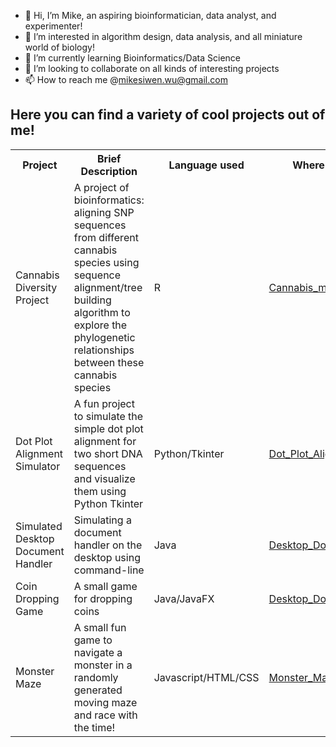 - 👋 Hi, I’m Mike, an aspiring bioinformatician, data analyst, and experimenter!
- 👀 I’m interested in algorithm design, data analysis, and all miniature world of biology!
- 🌱 I’m currently learning Bioinformatics/Data Science
- 💞️ I’m looking to collaborate on all kinds of interesting projects
- 📫 How to reach me @mikesiwen.wu@gmail.com

<h2>Here you can find a variety of cool projects out of me!</h2>

<table>
  <tr>
    <th>Project</th>
    <th>Brief Description</th>
    <th>Language used</th>
    <th>Where is it?</th>
  </tr>
  <tr>
    <td>Cannabis Diversity Project</td>
    <td>A project of bioinformatics: aligning SNP sequences from different cannabis species using sequence alignment/tree building algorithm to explore the phylogenetic relationships between these cannabis species</td>
    <td>R</td>
    <td><a href="https://github.com/miketuoba/Cannabis_markers">Cannabis_markers</a></td>
  </tr>
    <tr>
    <td>Dot Plot Alignment Simulator</td>
    <td>A fun project to simulate the simple dot plot alignment for two short DNA sequences and visualize them using Python Tkinter</td>
    <td>Python/Tkinter</td>
    <td><a href="https://github.com/miketuoba/Dot-Plot-Alignment-Simulator">Dot_Plot_Alignment</a></td>
  </tr>
  <tr>
    <td>Simulated Desktop Document Handler</td>
    <td>Simulating a document handler on the desktop using command-line</td>
    <td>Java</td>
    <td><a href="https://github.com/miketuoba/Desktop_Doc_Handler">Desktop_Doc_Handler</a></td>
  </tr>
  <tr>
    <td>Coin Dropping Game</td>
    <td>A small game for dropping coins</td>
    <td>Java/JavaFX</td>
    <td><a href="https://github.com/miketuoba/Coin-Dropping-Game">Desktop_Doc_Handler</a></td>
  </tr>
  <tr>
    <td>Monster Maze</td>
    <td>A small fun game to navigate a monster in a randomly generated moving maze and race with the time!</td>
    <td>Javascript/HTML/CSS</td>
    <td><a href="https://github.com/miketuoba/Monster_Maze">Monster_Maze</a></td>
  </tr>
 <table>


<!---
miketuoba/miketuoba is a ✨ special ✨ repository because its `README.md` (this file) appears on your GitHub profile.
You can click the Preview link to take a look at your changes.
--->
